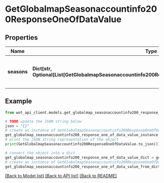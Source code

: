# GetGlobalmapSeasonaccountinfo200ResponseOneOfDataValue


## Properties

Name | Type | Description | Notes
------------ | ------------- | ------------- | -------------
**seasons** | **Dict[str, Optional[List[GetGlobalmapSeasonaccountinfo200ResponseOneOfDataValueSeasonsValueInner]]]** | Account information by seasons and vehicle Tiers | 

## Example

```python
from wot_api_client.models.get_globalmap_seasonaccountinfo200_response_one_of_data_value import GetGlobalmapSeasonaccountinfo200ResponseOneOfDataValue

# TODO update the JSON string below
json = "{}"
# create an instance of GetGlobalmapSeasonaccountinfo200ResponseOneOfDataValue from a JSON string
get_globalmap_seasonaccountinfo200_response_one_of_data_value_instance = GetGlobalmapSeasonaccountinfo200ResponseOneOfDataValue.from_json(json)
# print the JSON string representation of the object
print(GetGlobalmapSeasonaccountinfo200ResponseOneOfDataValue.to_json())

# convert the object into a dict
get_globalmap_seasonaccountinfo200_response_one_of_data_value_dict = get_globalmap_seasonaccountinfo200_response_one_of_data_value_instance.to_dict()
# create an instance of GetGlobalmapSeasonaccountinfo200ResponseOneOfDataValue from a dict
get_globalmap_seasonaccountinfo200_response_one_of_data_value_from_dict = GetGlobalmapSeasonaccountinfo200ResponseOneOfDataValue.from_dict(get_globalmap_seasonaccountinfo200_response_one_of_data_value_dict)
```
[[Back to Model list]](../README.md#documentation-for-models) [[Back to API list]](../README.md#documentation-for-api-endpoints) [[Back to README]](../README.md)


